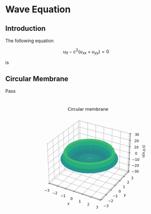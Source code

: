 # Wave Equation

## Introduction

The following equation

$$u_{tt} - c^2 (u_{xx} + u_{yy}) = 0$$

is

## Circular Membrane

Pass

![](./circular_membrane_animation.gif)
